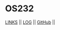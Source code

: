 # OS232

[LINKS](links.md) || [LOG](TXT/mylog.txt) || [GitHub](https://github.com/bryanjeshua/os232/) ||

